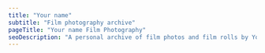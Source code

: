 ```yaml
---
title: "Your name"
subtitle: "Film photography archive"
pageTitle: "Your name Film Photography"
seoDescription: "A personal archive of film photos and film rolls by Your name."
--- 
```

